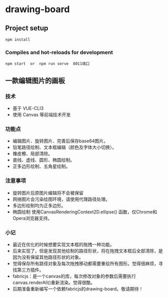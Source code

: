 # drawing-board

## Project setup
```
npm install
```

### Compiles and hot-reloads for development
```
npm start  or  npm run serve  8011端口
```

## 一款编辑图片的画板

### 技术
- 基于 VUE-CLI3 
- 使用 Canvas 等前端技术开发

### 功能点
- 编辑图片、旋转图片、完善后保存base64图片。
- 铅笔路径绘制、文本框编辑（颜色及字体大小切换）。
- 橡皮檫、局部清除。
- 直线、虚线、圆形、椭圆绘制。
- 正多边形绘制、五角星绘制。

### 注意事项
- 旋转图片后原图片编辑将不会被保留
- 网络图片会污染绘图环境，请使用代理路径处理。
- 多边形绘制均为正多边形。
- 椭圆绘制 使用CanvasRenderingContext2D.ellipse() 函数，仅Chrome和Opera浏览器支持。

### 小记
- 最近在优化的时候想要实现文本框的拖拽一种功能。
- 后来实现了，但是发现其他绘制的路径形状，将在拖拽文本框后全部清除，是因为没有保留其他路径形状的对象。
- 觉得保存所有路径对象及每次拖拽移动都需要重绘所有图形。觉得很麻烦，寻找第三方插件。
- fabricjs：是一个canvas的库，每次修改对象的参数后需要执行canvas.renderAll()重新渲染。觉得很酷。
- 后期准备重新编写一个依赖fabricjs的drawing-board。敬请期待！
